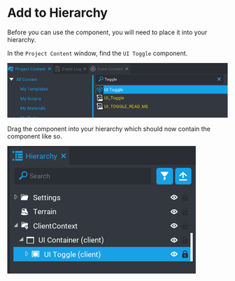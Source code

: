 # Add to Hierarchy

Before you can use the component, you will need to place it into your hierarchy.

In the `Project Content` window, find the `UI Toggle` component.

![](images/1.png)

  
Drag the component into your hierarchy which should now contain the component like so.

![](images/2.png)